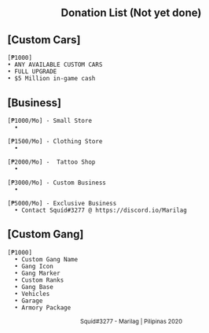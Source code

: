 <center> <h2> Donation List (Not yet done) </h2> </center>

## [Custom Cars]

```
[₱1000]
• ANY AVAILABLE CUSTOM CARS
• FULL UPGRADE
• $5 Million in-game cash
```
## [Business]

```
[₱1000/Mo] - Small Store
  •

[₱1500/Mo] - Clothing Store
  •

[₱2000/Mo] -  Tattoo Shop
  •

[₱3000/Mo] - Custom Business
  • 

[₱5000/Mo] - Exclusive Business
  • Contact Squíd#3277 @ https://discord.io/Marilag
```
## [Custom Gang]

```
[₱1000]
  • Custom Gang Name
  • Gang Icon
  • Gang Marker
  • Custom Ranks
  • Gang Base
  • Vehicles
  • Garage
  • Armory Package
```

<center> <sup>Squíd#3277 - Marilag | Pilipinas 2020</sup> </center>

